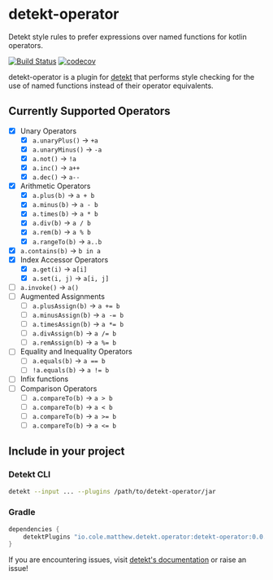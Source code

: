 # detekt-operator

Detekt style rules to prefer expressions over named functions for kotlin operators.

[![Build Status](https://img.shields.io/travis/colematthew4/detekt-operator)](https://travis-ci.org/github/colematthew4/detekt-operator)
[![codecov](https://codecov.io/gh/colematthew4/detekt-operator/branch/master/graph/badge.svg)](https://codecov.io/gh/colematthew4/detekt-operator)

detekt-operator is a plugin for [detekt](https://github.com/arturbosch/detekt) that performs style checking for the use of named functions instead of their operator equivalents.

## Currently Supported Operators

- [x] Unary Operators
    - [x] `a.unaryPlus()` -> `+a`
    - [x] `a.unaryMinus()` -> `-a`
    - [x] `a.not()` -> `!a`
    - [x] `a.inc()` -> `a++`
    - [x] `a.dec()` -> `a--`
- [x] Arithmetic Operators
    - [x] `a.plus(b)` -> `a + b`
    - [x] `a.minus(b)` -> `a - b`
    - [x] `a.times(b)` -> `a * b`
    - [x] `a.div(b)` -> `a / b`
    - [x] `a.rem(b)` -> `a % b`
    - [x] `a.rangeTo(b)` -> `a..b`
- [x] `a.contains(b)` -> `b in a`
- [x] Index Accessor Operators
    - [x] `a.get(i)` -> `a[i]`
    - [x] `a.set(i, j)` -> `a[i, j]`
- [ ] `a.invoke()` -> `a()`
- [ ] Augmented Assignments
    - [ ] `a.plusAssign(b)` -> `a += b`
    - [ ] `a.minusAssign(b)` -> `a -= b`
    - [ ] `a.timesAssign(b)` -> `a *= b`
    - [ ] `a.divAssign(b)` -> `a /= b`
    - [ ] `a.remAssign(b)` -> `a %= b`
- [ ] Equality and Inequality Operators
    - [ ] `a.equals(b)` -> `a == b`
    - [ ] `!a.equals(b)` -> `a != b`
- [ ] Infix functions
- [ ] Comparison Operators
    - [ ] `a.compareTo(b)` -> `a > b`
    - [ ] `a.compareTo(b)` -> `a < b`
    - [ ] `a.compareTo(b)` -> `a >= b`
    - [ ] `a.compareTo(b)` -> `a <= b`

## Include in your project

### Detekt CLI

```bash
detekt --input ... --plugins /path/to/detekt-operator/jar
```

### Gradle

```groovy
dependencies {
    detektPlugins "io.cole.matthew.detekt.operator:detekt-operator:0.0.1"
}
```

If you are encountering issues, visit [detekt's documentation](https://detekt.github.io/detekt/extensions.html#pitfalls) or raise an issue!
